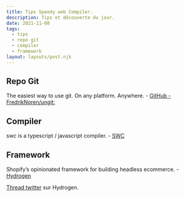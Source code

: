```yaml
---
title: Tips Speedy web Compiler.
description: Tips et découverte du jour.
date: 2021-11-08
tags:
  - tips
  - repo git
  - compiler
  - framework
layout: layouts/post.njk
---
```



## Repo Git
The easiest way to use git. On any platform. Anywhere. - [GitHub - FredrikNoren/ungit: ](https://github.com/FredrikNoren/ungit)

## Compiler
swc is a typescript / javascript compiler. - [SWC](https://swc.rs/)

## Framework
Shopify’s opinionated framework for building headless ecommerce. - [Hydrogen](https://hydrogen.shopify.dev/)

[Thread twitter](https://twitter.com/ShopifyDevs/status/1457723173047263234?s=20) sur Hydrogen.